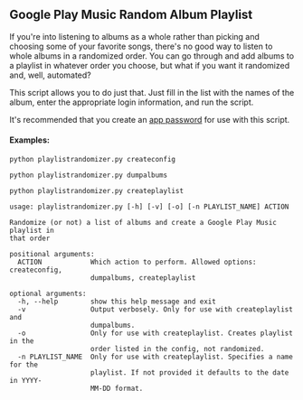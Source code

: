 ## Google Play Music Random Album Playlist

If you're into listening to albums as a whole rather than picking and choosing some of your favorite songs, there's no good way to listen to whole albums in a randomized order.  You can go through and add albums to a playlist in whatever order you choose, but what if you want it randomized and, well, automated?

This script allows you to do just that.  Just fill in the list with the names of the album, enter the appropriate login information, and run the script.

It's recommended that you create an [app password](https://security.google.com/settings/security/apppasswords) for use with this script.

#### Examples:

`python playlistrandomizer.py createconfig`

`python playlistrandomizer.py dumpalbums`

`python playlistrandomizer.py createplaylist`

```
usage: playlistrandomizer.py [-h] [-v] [-o] [-n PLAYLIST_NAME] ACTION

Randomize (or not) a list of albums and create a Google Play Music playlist in
that order

positional arguments:
  ACTION            Which action to perform. Allowed options: createconfig,
                    dumpalbums, createplaylist

optional arguments:
  -h, --help        show this help message and exit
  -v                Output verbosely. Only for use with createplaylist and
                    dumpalbums.
  -o                Only for use with createplaylist. Creates playlist in the
                    order listed in the config, not randomized.
  -n PLAYLIST_NAME  Only for use with createplaylist. Specifies a name for the
                    playlist. If not provided it defaults to the date in YYYY-
                    MM-DD format.
```